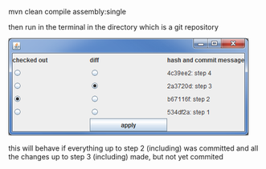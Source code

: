 mvn clean compile assembly:single

then run in the terminal in the directory which is a git repository

![alt text](https://github.com/Jarcionek/GitCommitViewer/blob/master/src/test/resources/screenshot.png)

this will behave if everything up to step 2 (including) was committed and all the changes up to step 3 (including) made, but not yet commited
